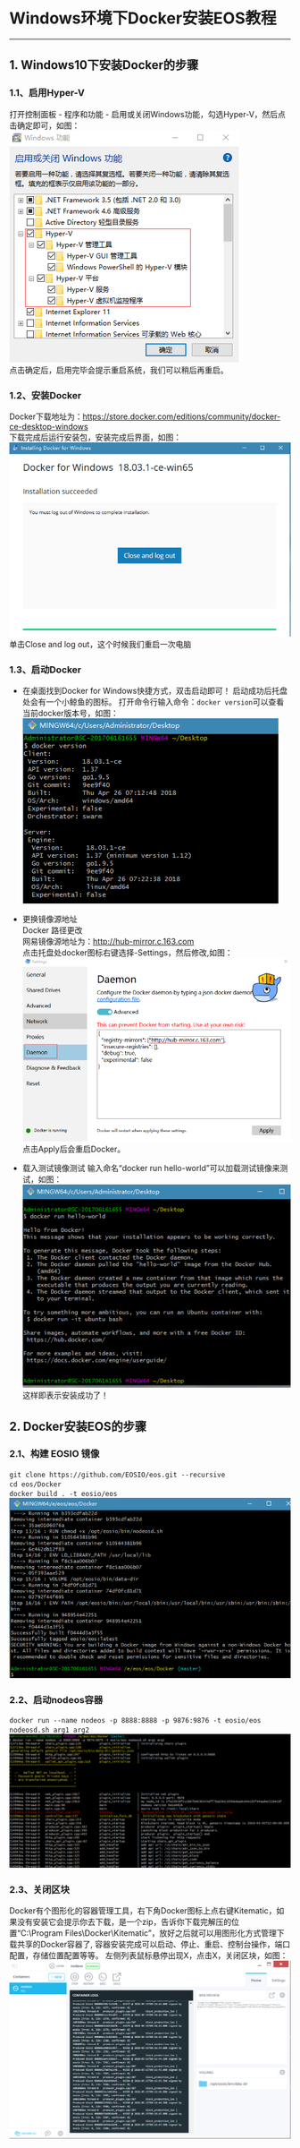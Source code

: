 # Windows环境下Docker安装EOS教程
---

## 1. Windows10下安装Docker的步骤
### 1.1、启用Hyper-V<br>
打开控制面板 - 程序和功能 - 启用或关闭Windows功能，勾选Hyper-V，然后点击确定即可，如图：
![](/picture/Hyper-V.png)<br>
点击确定后，启用完毕会提示重启系统，我们可以稍后再重启。

### 1.2、安装Docker
Docker下载地址为：https://store.docker.com/editions/community/docker-ce-desktop-windows<br>
下载完成后运行安装包，安装完成后界面，如图：
![](/picture/install_docker.png)<br>
单击Close and log out，这个时候我们重启一次电脑

### 1.3、启动Docker
* 在桌面找到Docker for Windows快捷方式，双击启动即可！
启动成功后托盘处会有一个小鲸鱼的图标。
打开命令行输入命令：`docker version`可以查看当前docker版本号，如图：<br>
![](/picture/start_docker.png)<br>


* 更换镜像源地址 <br>
Docker 路径更改<br>
网易镜像源地址为：http://hub-mirror.c.163.com<br>
点击托盘处docker图标右键选择-Settings，然后修改,如图：
![](/picture/change_image_resource.png)<br>
点击Apply后会重启Docker。

* 载入测试镜像测试
输入命名“docker run hello-world”可以加载测试镜像来测试，如图：
![](/picture/test_image.png)<br>
这样即表示安装成功了！

## 2. Docker安装EOS的步骤
### 2.1、构建 EOSIO 镜像
`git clone https://github.com/EOSIO/eos.git --recursive`<br>
`cd eos/Docker`<br>
`docker build . -t eosio/eos`<br>
![](/picture/build_eos.png)<br>

### 2.2、启动nodeos容器
`docker run --name nodeos -p 8888:8888 -p 9876:9876 -t eosio/eos nodeosd.sh arg1 arg2`<br>
![](/picture/start_nodeos.png)<br>

### 2.3、关闭区块

Docker有个图形化的容器管理工具，右下角Docker图标上点右键Kitematic，如果没有安装它会提示你去下载，是一个zip，告诉你下载完解压的位置“C:\Program Files\Docker\Kitematic”，放好之后就可以用图形化方式管理下载共享的Docker容器了, 容器安装完成可以启动、停止、重启、控制台操作，端口配置，存储位置配置等等。
左侧列表鼠标悬停出现X，点击X，关闭区块，如图：
![](/picture/kitematic.png)<br>










